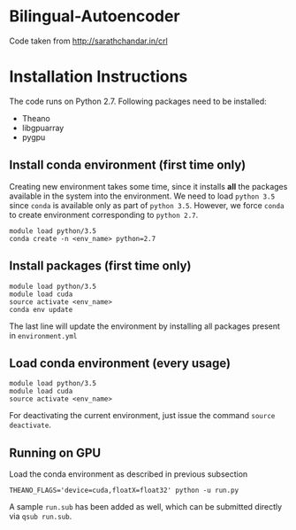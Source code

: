 # Bilingual-Autoencoder

Code taken from http://sarathchandar.in/crl


# Installation Instructions
The code runs on Python 2.7. Following packages need to be installed:
* Theano
* libgpuarray
* pygpu

## Install conda environment (first time only)
Creating new environment takes some time, since it installs **all** the packages available in the system into the environment. We need to load `python 3.5` since `conda` is available only as part of `python 3.5`. However, we force `conda` to create environment corresponding to `python 2.7`.

```
module load python/3.5
conda create -n <env_name> python=2.7
```
## Install packages (first time only)

```
module load python/3.5
module load cuda
source activate <env_name>
conda env update
```

The last line will update the environment by installing all packages present in `environment.yml`

## Load conda environment (every usage)
```
module load python/3.5
module load cuda
source activate <env_name>
```

For deactivating the current environment, just issue the command `source deactivate`.

## Running on GPU
Load the conda environment as described in previous subsection
```
THEANO_FLAGS='device=cuda,floatX=float32' python -u run.py
```
A sample `run.sub` has been added as well, which can be submitted directly via `qsub run.sub`.

